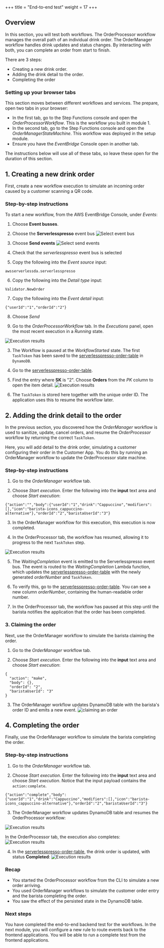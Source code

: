 +++
title = "End-to-end test"
weight = 17
+++
## Overview

In this section, you will test both workflows. The OrderProcessor workflow manages the overall path of an individual drink order. The OrderManager workflow handles drink updates and status changes. By interacting with both, you can complete an order from start to finish.

There are 3 steps:
- Creating a new drink order.
- Adding the drink detail to the order.
- Completing the order

### Setting up your browser tabs

This section moves between different workflows and services. The prepare, open two tabs in your browser:

- In the first tab, go to the Step Functions console and open the *OrderProcessorWorkflow*. This is the workflow you built in module 1.
- In the second tab, go to the Step Functions console and open the *OrderManagerStateMachine*. This workflow was deployed in the setup module.
- Ensure you have the *EventBridge* Console  open in another tab.

The instructions below will use all of these tabs, so leave these open for the duration of this section.

## 1. Creating a new drink order

First, create a new workflow execution to simulate an incoming order caused by a customer scanning a QR code.

### Step-by-step instructions ###

To start a new workflow, from the AWS EventBridge Console, under *Events*:
1. Choose **Event busses**.
2. Choose the **Serverlesspresso** event bus
![Select event bus](../images/se-mod2-newOrder-test1.png)
3. Choose **Send events**
![Select send events](../images/se-mod2-newOrder-test2.png)

4. Check that the *serverlesspresso* event bus is selected
5. Copy the following into the *Event source* input:
```
awsserverlessda.serverlesspresso
```

6. Copy the following into the *Detail type* input:
```
Validator.NewOrder
```

7. Copy the following into the *Event detail* input:
```
{"userId":"1","orderId":"2"}
```

8. Choose *Send*


2. Go to the *OrderProcessorWorkflow* tab. In the *Executions* panel, open the most recent execution in a *Running* state.

![Execution results](../images/se-mod3-events5-2.png)

3. The Workflow is paused at the *WorkflowStarted* state. The first `TaskToken` has been saved to the [serverlesspresso-order-table](https://console.aws.amazon.com/dynamodbv2/home?#item-explorer?initialTagKey=&maximize=true&table=serverlesspresso-order-table) in `DynamoDB`.

4. Go to the [serverlesspresso-order-table](https://console.aws.amazon.com/dynamodbv2/home?#item-explorer?initialTagKey=&maximize=true&table=serverlesspresso-order-table).

5. Find the entry where **SK** is "2". Choose **Orders** from the *PK* column to open the item detail.
![Execution results](../images/se-mod2-WaitingCompletion2.png)

6. The `TaskToken` is stored here together with the unique order ID. The application uses this to resume the workflow later.

## 2. Adding the drink detail to the order

In the previous section, you discovered how the *OrderManager* workflow is used to sanitize, update, cancel orders, and resume the *OrderProcessor* workflow by returning the correct `TaskToken`.

Here, you will add detail to the drink order, simulating a customer configuring their order in the Customer App. You do this by running an OrderManager workflow to update the OrderProcessor state machine.

### Step-by-step instructions ###

1. Go to the *OrderManager* workflow tab.

2. Choose *Start execution*. Enter the following into the **input** text area and choose *Start execution*:

```
{"action":"","body":{"userId":"1","drink":"Cappuccino","modifiers":[],"icon":"barista-icons_cappuccino-alternative"},"orderId":"2","baristaUserId":"3"}
```

3. In the OrderManager workflow for this execution, this execution is now completed.

4. In the OrderProcessor tab, the workflow has resumed, allowing it to progress to the next `TaskToken` step.

![Execution results](../images/se-mod2-WaitingCompletion4.png)

5. The *WaitingCompletion* event is emitted to the Serverlesspresso event bus. The event is routed to the *WaitingCompletion* Lambda function, which updates the [serverlesspresso-order-table](https://console.aws.amazon.com/dynamodbv2/home?#item-explorer?initialTagKey=&maximize=true&table=serverlesspresso-order-table) with the newly generated *orderNumber* and `TaskToken`.

6. To verify this, go to the [serverlesspresso-order-table](https://console.aws.amazon.com/dynamodbv2/home?#item-explorer?initialTagKey=&maximize=true&table=serverlesspresso-order-table). You can see a new column *orderNumber*, containing the human-readable order number.

7. In the OrderProcessor tab, the workflow has paused at this step until the barista notifies the application that the order has been completed.

### 3. Claiming the order
Next, use the OrderManager workflow to simulate the barista claiming the order.


1. Go to the *OrderManager* workflow tab.

2. Choose *Start execution*. Enter the following into the **input** text area and choose *Start execution*:

```
{
  "action": "make",
  "body": {},
  "orderId": "2",
  "baristaUserId": "3"
}
```

3. The OrderManager workflow updates DynamoDB table with the barista's order ID and emits a new event.
![claiming an order ](../images/se-mod2-WaitingCompletion8.png)

## 4. Completing the order

Finally, use the OrderManager workflow to simulate the barista completing the order.

### Step-by-step instructions ###

1. Go to the *OrderManager* workflow tab.

2. Choose *Start execution*. Enter the following into the **input** text area and choose *Start execution*. Notice that the input payload contains the `action:complete`.
```
{"action":"complete","body":{"userId":"1","drink":"Cappuccino","modifiers":[],"icon":"barista-icons_cappuccino-alternative"},"orderId":"2","baristaUserId":"3"}
```

3. The OrderManager workflow updates DynamoDB table and resumes the OrderProcessor workflow:

![Execution results](../images/se-mod2-WaitingCompletion5.png)

In the OrderProcessor tab, the execution also completes:
![Execution results](../images/se-mod2-WaitingCompletion6.png)

4. In the [serverlesspresso-order-table](https://console.aws.amazon.com/dynamodbv2/home?#item-explorer?initialTagKey=&maximize=true&table=serverlesspresso-order-table), the drink order is updated, with status **Completed**:
![Execution results](../images/se-mod2-WaitingCompletion7.png)

### Recap

- You started the OrderProcessor workflow from the CLI to simulate a new order arriving.
- You used OrderManager workflows to simulate the customer order entry and the barista completing the order.
- You saw the effect of the persisted state in the DynamoDB table.

### Next steps

You have completed the end-to-end backend test for the workflows. In the next module, you will configure a new rule to route events back to the frontend applications. You will be able to run a complete test from the frontend applications.
